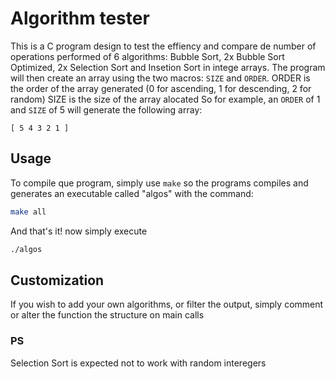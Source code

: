 # Algorithm tester
This is a C program design to test the effiency and compare de number of operations performed of 6 algorithms: Bubble Sort, 2x Bubble Sort Optimized, 2x Selection Sort and Insetion Sort in intege arrays.
The program will then create an array using the two macros: ```SIZE``` and ```ORDER```.
ORDER is the order of the array generated (0 for ascending, 1 for descending, 2 for random)
SIZE is the size of the array alocated
So for example, an ```ORDER``` of 1 and ```SIZE``` of 5 will generate the following array:
```
[ 5 4 3 2 1 ]
```

## Usage
To compile que program, simply use ```make``` so the programs compiles and generates an executable called "algos" with the command:
```bash
make all
```
And that's it! now simply execute
```bash
./algos
```

## Customization
If you wish to add your own algorithms, or filter the output, simply comment or alter the function the structure on main calls

### PS
Selection Sort is expected not to work with random interegers